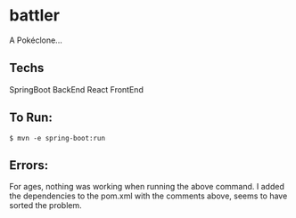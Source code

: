 # battler
A Pokéclone...

## Techs
SpringBoot BackEnd
React FrontEnd

## To Run:
```
$ mvn -e spring-boot:run
```

## Errors:
For ages, nothing was working when running the above command. I added the
dependencies to the pom.xml with the comments above, seems to have sorted the
problem.
